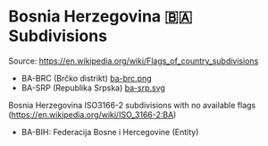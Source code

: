 # Bosnia Herzegovina 🇧🇦 Subdivisions

Source: https://en.wikipedia.org/wiki/Flags_of_country_subdivisions

* BA-BRC (Brčko distrikt) [ba-brc.png](https://github.com/amckenna41/iso3166-flag-icons/blob/main/iso3166-2-icons/BA/ba-brc.png)
* BA-SRP (Republika Srpska) [ba-srp.svg](https://github.com/amckenna41/iso3166-flag-icons/blob/main/iso3166-2-icons/BA/ba-srp.svg)

Bosnia Herzegovina ISO3166-2 subdivisions with no available flags (https://en.wikipedia.org/wiki/ISO_3166-2:BA)

* BA-BIH: Federacija Bosne i Hercegovine (Entity)